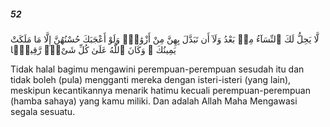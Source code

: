 ##### 52

<span class="ayah">لَّا يَحِلُّ لَكَ ٱلنِّسَآءُ مِنۢ بَعْدُ وَلَآ أَن تَبَدَّلَ بِهِنَّ مِنْ أَزْوَٰجٍۢ وَلَوْ أَعْجَبَكَ حُسْنُهُنَّ إِلَّا مَا مَلَكَتْ يَمِينُكَ ۗ وَكَانَ ٱللَّهُ عَلَىٰ كُلِّ شَىْءٍۢ رَّقِيبًۭا</span>

<span class="ayah_translation">Tidak halal bagimu mengawini perempuan-perempuan sesudah itu dan tidak boleh (pula) mengganti mereka dengan isteri-isteri (yang lain), meskipun kecantikannya menarik hatimu kecuali perempuan-perempuan (hamba sahaya) yang kamu miliki. Dan adalah Allah Maha Mengawasi segala sesuatu.</span>
